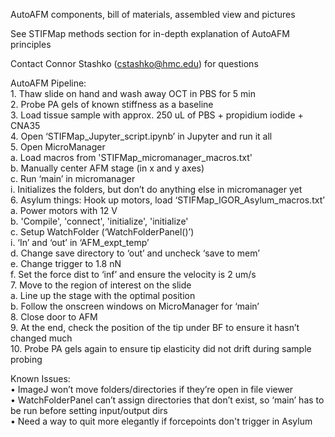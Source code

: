 
AutoAFM components, bill of materials, assembled view and pictures

See STIFMap methods section for in-depth explanation of AutoAFM principles

Contact Connor Stashko (cstashko@hmc.edu) for questions

AutoAFM Pipeline:  
    1. Thaw slide on hand and wash away OCT in PBS for 5 min  
    2. Probe PA gels of known stiffness as a baseline  
    3. Load tissue sample with approx. 250 uL of PBS + propidium iodide + CNA35   
    4. Open ‘STIFMap_Jupyter_script.ipynb’ in Jupyter and run it all  
    5. Open MicroManager  
        a. Load macros from 'STIFMap_micromanager_macros.txt'  
        b. Manually center AFM stage (in x and y axes)   
        c. Run ‘main’ in micromanager  
            i. Initializes the folders, but don’t do anything else in micromanager yet  
    6. Asylum things: Hook up motors, load ‘STIFMap_IGOR_Asylum_macros.txt’  
        a. Power motors with 12 V  
        b. 'Compile', 'connect', 'initialize', 'initialize'  
        c. Setup WatchFolder (‘WatchFolderPanel()’)  
            i. ‘In’ and ‘out’ in ‘AFM_expt_temp’  
        d. Change save directory to ‘out’ and uncheck ‘save to mem’  
        e. Change trigger to 1.8 nN  
        f. Set the force dist to ‘inf’ and ensure the velocity is 2 um/s  
    7. Move to the region of interest on the slide  
        a. Line up the stage with the optimal position  
        b. Follow the onscreen windows on MicroManager for ‘main’    
    8. Close door to AFM  
    9. At the end, check the position of the tip under BF to ensure it hasn’t changed much  
    10. Probe PA gels again to ensure tip elasticity did not drift during sample probing  
  
Known Issues:  
    • ImageJ won’t move folders/directories if they’re open in file viewer  
    • WatchFolderPanel can’t assign directories that don’t exist, so ‘main’ has to be run before setting input/output dirs  
    • Need a way to quit more elegantly if forcepoints don't trigger in Asylum  
